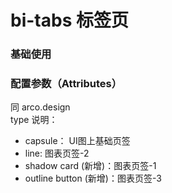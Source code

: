 # bi-tabs 标签页

### 基础使用

<preview path="./index.vue" title="基础用法" description="bi-tabs 组件的基础用法"></preview>

### 配置参数（Attributes）
同 arco.design  
type 说明：

- capsule： UI图上基础页签
- line: 图表页签-2
- shadow card (新增)：图表页签-1
- outline button (新增)：图表页签-3
